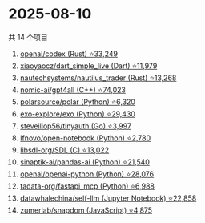# 2025-08-10

共 14 个项目

<!-- BEGIN GITHUB -->
<!-- 最后更新时间 2025-08-10 02:12:39 +0800 -->
1. [openai/codex (Rust) ⭐33,249](https://github.com/openai/codex)
1. [xiaoyaocz/dart_simple_live (Dart) ⭐11,979](https://github.com/xiaoyaocz/dart_simple_live)
1. [nautechsystems/nautilus_trader (Rust) ⭐13,268](https://github.com/nautechsystems/nautilus_trader)
1. [nomic-ai/gpt4all (C++) ⭐74,023](https://github.com/nomic-ai/gpt4all)
1. [polarsource/polar (Python) ⭐6,320](https://github.com/polarsource/polar)
1. [exo-explore/exo (Python) ⭐29,430](https://github.com/exo-explore/exo)
1. [steveiliop56/tinyauth (Go) ⭐3,997](https://github.com/steveiliop56/tinyauth)
1. [lfnovo/open-notebook (Python) ⭐2,780](https://github.com/lfnovo/open-notebook)
1. [libsdl-org/SDL (C) ⭐13,022](https://github.com/libsdl-org/SDL)
1. [sinaptik-ai/pandas-ai (Python) ⭐21,540](https://github.com/sinaptik-ai/pandas-ai)
1. [openai/openai-python (Python) ⭐28,076](https://github.com/openai/openai-python)
1. [tadata-org/fastapi_mcp (Python) ⭐6,988](https://github.com/tadata-org/fastapi_mcp)
1. [datawhalechina/self-llm (Jupyter Notebook) ⭐22,858](https://github.com/datawhalechina/self-llm)
1. [zumerlab/snapdom (JavaScript) ⭐4,875](https://github.com/zumerlab/snapdom)
<!-- END GITHUB -->